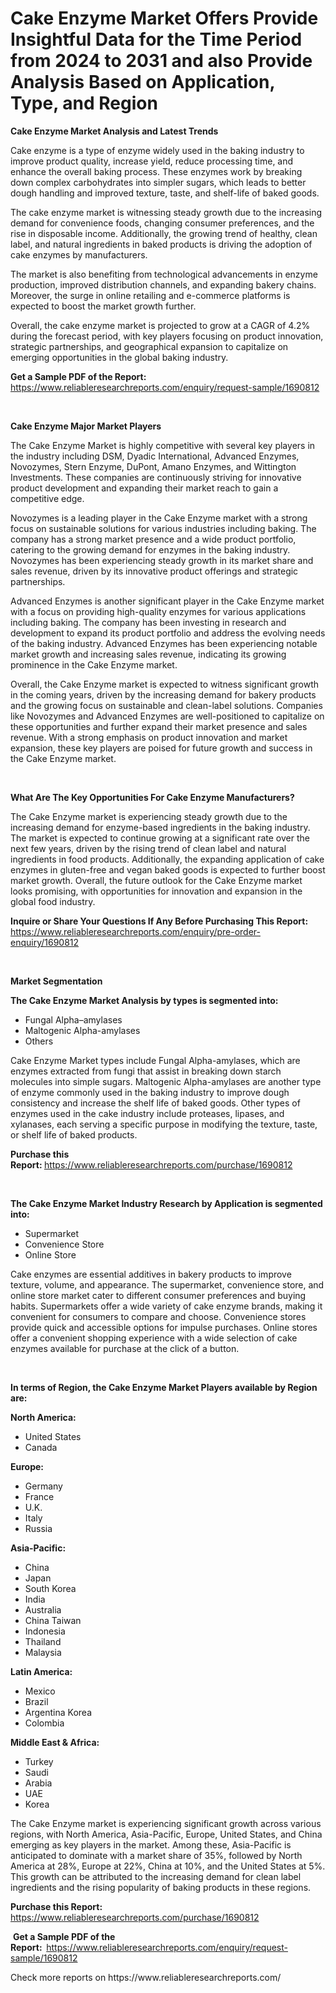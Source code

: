 <p><h1>Cake Enzyme Market Offers Provide Insightful Data for the Time Period from 2024 to 2031 and also Provide Analysis Based on Application, Type, and Region</h1></p><p><strong>Cake Enzyme Market Analysis and Latest Trends</strong></p>
<p><p>Cake enzyme is a type of enzyme widely used in the baking industry to improve product quality, increase yield, reduce processing time, and enhance the overall baking process. These enzymes work by breaking down complex carbohydrates into simpler sugars, which leads to better dough handling and improved texture, taste, and shelf-life of baked goods.</p><p>The cake enzyme market is witnessing steady growth due to the increasing demand for convenience foods, changing consumer preferences, and the rise in disposable income. Additionally, the growing trend of healthy, clean label, and natural ingredients in baked products is driving the adoption of cake enzymes by manufacturers.</p><p>The market is also benefiting from technological advancements in enzyme production, improved distribution channels, and expanding bakery chains. Moreover, the surge in online retailing and e-commerce platforms is expected to boost the market growth further.</p><p>Overall, the cake enzyme market is projected to grow at a CAGR of 4.2% during the forecast period, with key players focusing on product innovation, strategic partnerships, and geographical expansion to capitalize on emerging opportunities in the global baking industry.</p></p>
<p><strong>Get a Sample PDF of the Report:&nbsp;</strong> <a href="https://www.reliableresearchreports.com/enquiry/request-sample/1690812">https://www.reliableresearchreports.com/enquiry/request-sample/1690812</a></p>
<p>&nbsp;</p>
<p><strong>Cake Enzyme Major Market Players</strong></p>
<p><p>The Cake Enzyme Market is highly competitive with several key players in the industry including DSM, Dyadic International, Advanced Enzymes, Novozymes, Stern Enzyme, DuPont, Amano Enzymes, and Wittington Investments. These companies are continuously striving for innovative product development and expanding their market reach to gain a competitive edge.</p><p>Novozymes is a leading player in the Cake Enzyme market with a strong focus on sustainable solutions for various industries including baking. The company has a strong market presence and a wide product portfolio, catering to the growing demand for enzymes in the baking industry. Novozymes has been experiencing steady growth in its market share and sales revenue, driven by its innovative product offerings and strategic partnerships.</p><p>Advanced Enzymes is another significant player in the Cake Enzyme market with a focus on providing high-quality enzymes for various applications including baking. The company has been investing in research and development to expand its product portfolio and address the evolving needs of the baking industry. Advanced Enzymes has been experiencing notable market growth and increasing sales revenue, indicating its growing prominence in the Cake Enzyme market.</p><p>Overall, the Cake Enzyme market is expected to witness significant growth in the coming years, driven by the increasing demand for bakery products and the growing focus on sustainable and clean-label solutions. Companies like Novozymes and Advanced Enzymes are well-positioned to capitalize on these opportunities and further expand their market presence and sales revenue. With a strong emphasis on product innovation and market expansion, these key players are poised for future growth and success in the Cake Enzyme market.</p></p>
<p>&nbsp;</p>
<p><strong>What Are The Key Opportunities For Cake Enzyme Manufacturers?</strong></p>
<p><p>The Cake Enzyme market is experiencing steady growth due to the increasing demand for enzyme-based ingredients in the baking industry. The market is expected to continue growing at a significant rate over the next few years, driven by the rising trend of clean label and natural ingredients in food products. Additionally, the expanding application of cake enzymes in gluten-free and vegan baked goods is expected to further boost market growth. Overall, the future outlook for the Cake Enzyme market looks promising, with opportunities for innovation and expansion in the global food industry.</p></p>
<p><strong>Inquire or Share Your Questions If Any Before Purchasing This Report:</strong> <a href="https://www.reliableresearchreports.com/enquiry/pre-order-enquiry/1690812">https://www.reliableresearchreports.com/enquiry/pre-order-enquiry/1690812</a></p>
<p>&nbsp;</p>
<p><strong>Market Segmentation</strong></p>
<p><strong>The Cake Enzyme Market Analysis by types is segmented into:</strong></p>
<p><ul><li>Fungal Alpha–amylases</li><li>Maltogenic Alpha-amylases</li><li>Others</li></ul></p>
<p><p>Cake Enzyme Market types include Fungal Alpha-amylases, which are enzymes extracted from fungi that assist in breaking down starch molecules into simple sugars. Maltogenic Alpha-amylases are another type of enzyme commonly used in the baking industry to improve dough consistency and increase the shelf life of baked goods. Other types of enzymes used in the cake industry include proteases, lipases, and xylanases, each serving a specific purpose in modifying the texture, taste, or shelf life of baked products.</p></p>
<p><strong>Purchase this Report:&nbsp;</strong><a href="https://www.reliableresearchreports.com/purchase/1690812">https://www.reliableresearchreports.com/purchase/1690812</a></p>
<p>&nbsp;</p>
<p><strong>The Cake Enzyme Market Industry Research by Application is segmented into:</strong></p>
<p><ul><li>Supermarket</li><li>Convenience Store</li><li>Online Store</li></ul></p>
<p><p>Cake enzymes are essential additives in bakery products to improve texture, volume, and appearance. The supermarket, convenience store, and online store market cater to different consumer preferences and buying habits. Supermarkets offer a wide variety of cake enzyme brands, making it convenient for consumers to compare and choose. Convenience stores provide quick and accessible options for impulse purchases. Online stores offer a convenient shopping experience with a wide selection of cake enzymes available for purchase at the click of a button.</p></p>
<p>&nbsp;</p>
<p><strong>In terms of Region, the Cake Enzyme Market Players available by Region are:</strong></p>
<p>
    <p> <strong> North America: </strong>
        <ul>
            <li>United States</li>
            <li>Canada</li>
        </ul>
        </p> 
    <p> <strong> Europe: </strong>
        <ul>
            <li>Germany</li>
            <li>France</li>
            <li>U.K.</li>
            <li>Italy</li>
            <li>Russia</li>
        </ul>
        </p> 
    <p> <strong> Asia-Pacific: </strong>
        <ul>
            <li>China</li>
            <li>Japan</li>
            <li>South Korea</li>
            <li>India</li>
            <li>Australia</li>
            <li>China Taiwan</li>
            <li>Indonesia</li>
            <li>Thailand</li>
            <li>Malaysia</li>
        </ul>
        </p> 
    <p> <strong> Latin America: </strong>
        <ul>
            <li>Mexico</li>
            <li>Brazil</li>
            <li>Argentina Korea</li>
            <li>Colombia</li>
        </ul>
        </p> 
    <p> <strong> Middle East & Africa: </strong>
        <ul>
            <li>Turkey</li>
            <li>Saudi</li>
            <li>Arabia</li>
            <li>UAE</li>
            <li>Korea</li>
        </ul>
    </p>
    </p>
<p><p>The Cake Enzyme market is experiencing significant growth across various regions, with North America, Asia-Pacific, Europe, United States, and China emerging as key players in the market. Among these, Asia-Pacific is anticipated to dominate with a market share of 35%, followed by North America at 28%, Europe at 22%, China at 10%, and the United States at 5%. This growth can be attributed to the increasing demand for clean label ingredients and the rising popularity of baking products in these regions.</p></p>
<p><strong>Purchase this Report: </strong><a href="https://www.reliableresearchreports.com/purchase/1690812">https://www.reliableresearchreports.com/purchase/1690812</a></p>
<p>&nbsp;<strong>Get a Sample PDF of the Report:&nbsp;&nbsp;</strong><a href="https://www.reliableresearchreports.com/enquiry/request-sample/1690812">https://www.reliableresearchreports.com/enquiry/request-sample/1690812</a></p>
<p><strong></strong></p>
<p>Check more reports on https://www.reliableresearchreports.com/</p>